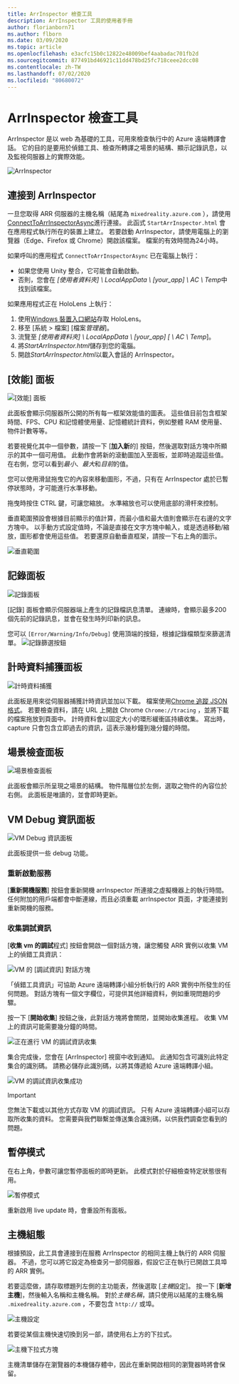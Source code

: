 ```yaml
---
title: ArrInspector 檢查工具
description: ArrInspector 工具的使用者手冊
author: florianborn71
ms.author: flborn
ms.date: 03/09/2020
ms.topic: article
ms.openlocfilehash: e3acfc15b0c12822e48009bef4aabadac701fb2d
ms.sourcegitcommit: 877491bd46921c11dd478bd25fc718ceee2dcc08
ms.contentlocale: zh-TW
ms.lasthandoff: 07/02/2020
ms.locfileid: "80680072"
---
```

# <a name="the-arrinspector-inspection-tool"></a>ArrInspector 檢查工具

ArrInspector 是以 web 為基礎的工具，可用來檢查執行中的 Azure 遠端轉譯會話。 它的目的是要用於偵錯工具、檢查所轉譯之場景的結構、顯示記錄訊息，以及監視伺服器上的實際效能。

![ArrInspector](./media/arr-inspector.png)

## <a name="connecting-to-the-arrinspector"></a>連接到 ArrInspector

一旦您取得 ARR 伺服器的主機名稱（結尾為 `mixedreality.azure.com` ），請使用[ConnectToArrInspectorAsync](../../how-tos/frontend-apis.md#connect-to-arr-inspector)進行連接。 此函式 `StartArrInspector.html` 會在應用程式執行所在的裝置上建立。 若要啟動 ArrInspector，請使用電腦上的瀏覽器（Edge、Firefox 或 Chrome）開啟該檔案。 檔案的有效時間為24小時。

如果呼叫的應用程式 `ConnectToArrInspectorAsync` 已在電腦上執行：

* 如果您使用 Unity 整合，它可能會自動啟動。
* 否則，您會在 *[使用者資料夾] \\ LocalAppData \\ [your_app] \\ AC \\ Temp*中找到該檔案。

如果應用程式正在 HoloLens 上執行：

1. 使用[Windows 裝置入口網站](https://docs.microsoft.com/windows/mixed-reality/using-the-windows-device-portal)存取 HoloLens。
1. 移至 [系統 > 檔案] [檔案*管理器*]。
1. 流覽至 *[使用者資料夾] \\ LocalAppData \\ [your_app] [ \\ AC \\ Temp*]。
1. 將*StartArrInspector.html*儲存到您的電腦。
1. 開啟*StartArrInspector.html*以載入會話的 ArrInspector。

## <a name="the-performance-panel"></a>[效能] 面板

![[效能] 面板](./media/performance-panel.png)

此面板會顯示伺服器所公開的所有每一框架效能值的圖表。 這些值目前包含框架時間、FPS、CPU 和記憶體使用量、記憶體統計資料，例如整體 RAM 使用量、物件計數等等。

若要視覺化其中一個參數，請按一下 [**加入新**的] 按鈕，然後選取對話方塊中所顯示的其中一個可用值。 此動作會將新的滾動圖加入至面板，並即時追蹤這些值。 在右側，您可以看到*最小*、*最大*和*目前*的值。

您可以使用滑鼠拖曳它的內容來移動圖形，不過，只有在 ArrInspector 處於已暫停狀態時，才可能進行水準移動。

拖曳時按住 CTRL 鍵，可讓您縮放。 水準縮放也可以使用底部的滑杆來控制。

垂直範圍預設會根據目前顯示的值計算，而最小值和最大值則會顯示在右邊的文字方塊中。 以手動方式設定值時，不論是直接在文字方塊中輸入，或是透過移動/縮放，圖形都會使用這些值。 若要還原自動垂直框架，請按一下右上角的圖示。

![垂直範圍](./media/vertical-range.png)

## <a name="the-log-panel"></a>記錄面板

![記錄面板](./media/log-panel.png)

[記錄] 面板會顯示伺服器端上產生的記錄檔訊息清單。 連線時，會顯示最多200個先前的記錄訊息，並會在發生時列印新的訊息。

您可以 `[Error/Warning/Info/Debug]` 使用頂端的按鈕，根據記錄檔類型來篩選清單。
![記錄篩選按鈕](./media/log-filter.png)

## <a name="the-timing-data-capture-panel"></a>計時資料捕獲面板

![計時資料捕獲](./media/timing-data-capture.png)

此面板是用來從伺服器捕獲計時資訊並加以下載。 檔案使用[Chrome 追蹤 JSON 格式](https://docs.google.com/document/d/1CvAClvFfyA5R-PhYUmn5OOQtYMH4h6I0nSsKchNAySU/edit)。 若要檢查資料，請在 URL 上開啟 Chrome `Chrome://tracing` ，並將下載的檔案拖放到頁面中。 計時資料會以固定大小的環形緩衝區持續收集。 寫出時，capture 只會包含立即過去的資訊，這表示幾秒鐘到幾分鐘的時間。

## <a name="the-scene-inspection-panel"></a>場景檢查面板

![場景檢查面板](./media/scene-inspection-panel.png)

此面板會顯示所呈現之場景的結構。 物件階層位於左側，選取之物件的內容位於右側。 此面板是唯讀的，並會即時更新。

## <a name="the-vm-debug-information-panel"></a>VM Debug 資訊面板

![VM Debug 資訊面板](./media/state-debugger-panel.png)

此面板提供一些 debug 功能。

### <a name="restart-service"></a>重新啟動服務

[**重新開機服務**] 按鈕會重新開機 arrInspector 所連接之虛擬機器上的執行時間。 任何附加的用戶端都會中斷連線，而且必須重載 arrInspector 頁面，才能連接到重新開機的服務。

### <a name="collect-debug-information"></a>收集調試資訊

[**收集 vm 的調試**程式] 按鈕會開啟一個對話方塊，讓您觸發 ARR 實例以收集 VM 上的偵錯工具資訊：

![VM 的 [調試資訊] 對話方塊](./media/state-debugger-dialog.png)

「偵錯工具資訊」可協助 Azure 遠端轉譯小組分析執行的 ARR 實例中所發生的任何問題。 對話方塊有一個文字欄位，可提供其他詳細資料，例如重現問題的步驟。

按一下 [**開始收集**] 按鈕之後，此對話方塊將會關閉，並開始收集進程。 收集 VM 上的資訊可能需要幾分鐘的時間。

![正在進行 VM 的調試資訊收集](./media/state-debugger-panel-in-progress.png)

集合完成後，您會在 [ArrInspector] 視窗中收到通知。 此通知包含可識別此特定集合的識別碼。 請務必儲存此識別碼，以將其傳遞給 Azure 遠端轉譯小組。

![VM 的調試資訊收集成功](./media/state-debugger-snackbar-success.png)

> [!IMPORTANT]
> 您無法下載或以其他方式存取 VM 的調試資訊。 只有 Azure 遠端轉譯小組可以存取所收集的資料。 您需要與我們聯繫並傳送集合識別碼，以供我們調查您看到的問題。

## <a name="pause-mode"></a>暫停模式

在右上角，參數可讓您暫停面板的即時更新。 此模式對於仔細檢查特定狀態很有用。

![暫停模式](./media/pause-mode.png)

重新啟用 live update 時，會重設所有面板。

## <a name="host-configuration"></a>主機組態

根據預設，此工具會連接到在服務 ArrInspector 的相同主機上執行的 ARR 伺服器。 不過，您可以將它設定為檢查另一部伺服器，假設它正在執行已開啟工具埠的 ARR 實例。

若要這麼做，請存取標題列左側的主功能表，然後選取 [*主機*設定]。 按一下 [**新增主機**]，然後輸入名稱和主機名稱。 對於*主機名稱*，請只使用以結尾的主機名稱 `.mixedreality.azure.com` ，不要包含 `http://` 或埠。

![主機設定](./media/host-configuration.png)

若要從某個主機快速切換到另一部，請使用右上方的下拉式。

![主機下拉式方塊](./media/host-switch-combo.png)

主機清單儲存在瀏覽器的本機儲存體中，因此在重新開啟相同的瀏覽器時將會保留。

